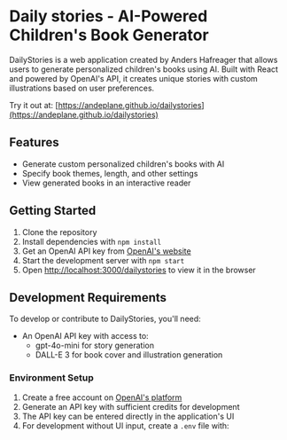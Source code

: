 # Daily stories - AI-Powered Children's Book Generator

DailyStories is a web application created by Anders Hafreager that allows users to generate personalized children's books using AI. Built with React and powered by OpenAI's API, it creates unique stories with custom illustrations based on user preferences.

Try it out at: [https://andeplane.github.io/dailystories](https://andeplane.github.io/dailystories)

## Features

- Generate custom personalized children's books with AI
- Specify book themes, length, and other settings
- View generated books in an interactive reader

## Getting Started

1. Clone the repository
2. Install dependencies with `npm install`
3. Get an OpenAI API key from [OpenAI's website](https://openai.com)
4. Start the development server with `npm start`
5. Open [http://localhost:3000/dailystories](http://localhost:3000/dailystories) to view it in the browser

## Development Requirements

To develop or contribute to DailyStories, you'll need:

- An OpenAI API key with access to:
  - gpt-4o-mini for story generation
  - DALL-E 3 for book cover and illustration generation

### Environment Setup

1. Create a free account on [OpenAI's platform](https://platform.openai.com)
2. Generate an API key with sufficient credits for development
3. The API key can be entered directly in the application's UI
4. For development without UI input, create a `.env` file with:
